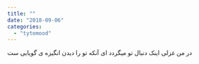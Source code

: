```yaml
---
title: ""
date: "2018-09-06"
categories: 
  - "tytomood"
---
```


در من غزلی اینک دنبال تو میگردد ای آنکه تو را دیدن انگیزه ی گویایی ست
